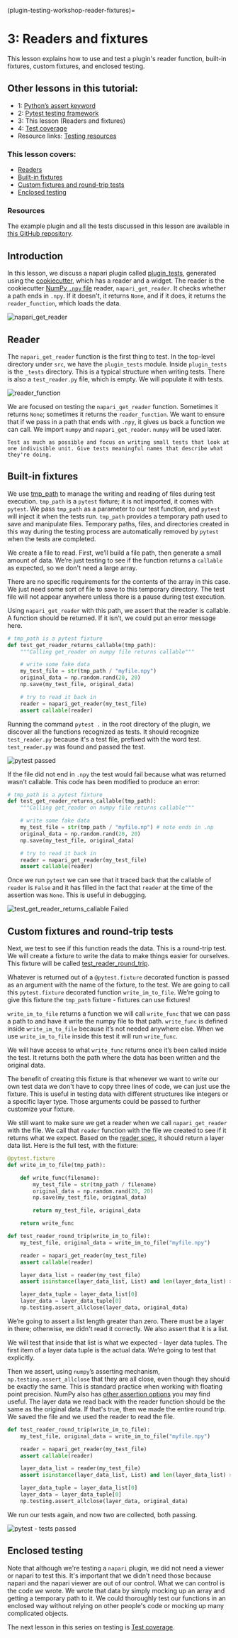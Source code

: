 (plugin-testing-workshop-reader-fixtures)=

# 3: Readers and fixtures

This lesson explains how to use and test a plugin's reader function, built-in fixtures, custom fixtures, and enclosed testing.

## Other lessons in this tutorial:

* 1: [Python’s assert keyword](plugin-testing-workshop-assert)
* 2: [Pytest testing framework](plugin-testing-workshop-pytest)
* 3: This lesson (Readers and fixtures)
* 4: [Test coverage](plugin-testing-workshop-coverage)
* Resource links: [Testing resources](plugin-testing-resources)

### This lesson covers:
* [Readers](#reader)
* [Built-in fixtures](#built-in-fixtures)
* [Custom fixtures and round-trip tests](#custom-fixtures-and-round-trip-tests)
* [Enclosed testing](#enclosed-testing)

### Resources
The example plugin and all the tests discussed in this lesson are available in [this GitHub repository](https://github.com/DragaDoncila/plugin-tests).

## Introduction
In this lesson, we discuss a napari plugin called [plugin_tests](https://github.com/DragaDoncila/plugin-tests/tree/main/src/plugin_tests), generated using the [cookiecutter](https://github.com/napari/cookiecutter-napari-plugin), which has a reader and a widget. The reader is the cookiecutter [NumPy `.npy` file](https://numpy.org/doc/stable/reference/generated/numpy.lib.format.html#npy-format) reader, `napari_get_reader`. It checks whether a path ends in `.npy`. If it doesn't, it returns `None`, and if it does, it returns the `reader_function`, which loads the data.

![napari_get_reader](../../images/napari_plugins_1st_napari_get_reader.png)

## Reader
The `napari_get_reader` function is the first thing to test. In the top-level directory under `src`, we have the `plugin_tests` module. Inside `plugin_tests` is the `_tests` directory. This is a typical structure when writing tests. There is also a `test_reader.py` file, which is empty. We will populate it with tests.

![reader_function](../../images/napari_plugins_2nd_reader_function.png)

We are focused on testing the `napari_get_reader` function. Sometimes it returns `None`; sometimes it returns the `reader_function`. We want to ensure that if we pass in a path that ends with `.npy`, it gives us back a function we can call.  We import `numpy` and `napari_get_reader`. `numpy` will be used later.

```{tip}
Test as much as possible and focus on writing small tests that look at one indivisible unit. Give tests meaningful names that describe what they're doing.
```

## Built-in fixtures
We use [tmp_path](https://docs.pytest.org/en/7.1.x/how-to/tmp_path.html#the-tmp-path-fixture) to manage the writing and reading of files during test execution. `tmp_path` is a `pytest` fixture; it is not imported, it comes with `pytest`. We pass `tmp_path` as a parameter to our test function, and `pytest` will inject it when the tests run. `tmp_path` provides a temporary path used to save and manipulate files. Temporary paths, files, and directories created in this way during the testing process are automatically removed by `pytest` when the tests are completed.

We create a file to read. First, we’ll build a file path, then generate a small amount of data. We’re just testing to see if the function returns a `callable` as expected, so we don't need a large array.

There are no specific requirements for the contents of the array in this case. We just need some sort of file to save to this temporary directory. The test file will not appear anywhere unless there is a pause during test execution.


Using `napari_get_reader` with this path, we assert that the reader is callable. A function should be returned. If it isn’t, we could put an error message here.

```python
# tmp_path is a pytest fixture
def test_get_reader_returns_callable(tmp_path):
    """Calling get_reader on numpy file returns callable"""

    # write some fake data
    my_test_file = str(tmp_path / "myfile.npy")
    original_data = np.random.rand(20, 20)
    np.save(my_test_file, original_data)

    # try to read it back in
    reader = napari_get_reader(my_test_file)
    assert callable(reader)
```

Running the command `pytest .` in the root directory of the plugin, we discover all the functions recognized as tests. It should recognize `test_reader.py` because it's a test file, prefixed with the word test. `test_reader.py` was found and passed the test.

![pytest passed](../../images/napari_plugins_3rd_pytest_passed.png)

If the file did not end in `.npy` the test would fail because what was returned wasn't callable. This code has been modified to produce an error:
```python
# tmp_path is a pytest fixture
def test_get_reader_returns_callable(tmp_path):
    """Calling get_reader on numpy file returns callable"""

    # write some fake data
    my_test_file = str(tmp_path / "myfile.np") # note ends in .np
    original_data = np.random.rand(20, 20)
    np.save(my_test_file, original_data)

    # try to read it back in
    reader = napari_get_reader(my_test_file)
    assert callable(reader)
```
Once we run `pytest` we can see that it traced back that the callable of `reader` is `False` and it has filled in the fact that `reader` at the time of the assertion was `None`. This is useful in debugging.

![test_get_reader_returns_callable Failed](../../images/napari_plugins_4th_test_get_reader_returns_callable-failed.png)

## Custom fixtures and round-trip tests
Next, we test to see if this function reads the data. This is a round-trip test. We will create a fixture to write the data to make things easier for ourselves. This fixture will be called [test_reader_round_trip](https://github.com/DragaDoncila/plugin-tests/blob/effb32d6e3b191ad83e69813b26ae8695210f5ad/src/plugin_tests/_tests/test_reader.py#L39).

Whatever is returned out of a `@pytest.fixture` decorated function is passed as an argument with the name of the fixture, to the test. We are going to call this `pytest.fixture` decorated function `write_im_to_file`. We’re going to give this fixture the `tmp_path` fixture - fixtures can use fixtures!

`write_im_to_file` returns a function we will call `write_func` that we can pass a path to and have it write the numpy file to that path. `write_func` is defined inside `write_im_to_file` because it’s not needed anywhere else. When we use `write_im_to_file` inside this test it will run `write_func`.

We will have access to what `write_func` returns once it’s been called inside the test. It returns both the path where the data has been written and the original data.

The benefit of creating this fixture is that whenever we want to write our own test data we don't have to copy three lines of code, we can just use the fixture. This is useful in testing data with different structures like integers or a specific layer type. Those arguments could be passed to further customize your fixture.

We still want to make sure we get a reader when we call `napari_get_reader` with the file. We call that `reader` function with the file we created to see if it returns what we expect. Based on the [reader spec](https://napari.org/stable/plugins/contributions.html#contributions-readers), it should return a layer data list. Here is the full test, with the fixture:
```python
@pytest.fixture
def write_im_to_file(tmp_path):

    def write_func(filename):
        my_test_file = str(tmp_path / filename)
        original_data = np.random.rand(20, 20)
        np.save(my_test_file, original_data)

        return my_test_file, original_data

    return write_func

def test_reader_round_trip(write_im_to_file):
    my_test_file, original_data = write_im_to_file("myfile.npy")

    reader = napari_get_reader(my_test_file)
    assert callable(reader)

    layer_data_list = reader(my_test_file)
    assert isinstance(layer_data_list, List) and len(layer_data_list) > 0

    layer_data_tuple = layer_data_list[0]
    layer_data = layer_data_tuple[0]
    np.testing.assert_allclose(layer_data, original_data)
```
We’re going to assert a list length greater than zero. There must be a layer in there; otherwise, we didn't read it correctly. We also assert that it is a list.

We will test that inside that list is what we expected - layer data tuples. The first item of a layer data tuple is the actual data. We’re going to test that explicitly.

Then we assert, using `numpy`’s asserting mechanism, `np.testing.assert_allclose` that they are all close, even though they should be exactly the same. This is standard practice when working with floating point precision. NumPy also has [other assertion options](https://numpy.org/doc/stable/reference/routines.testing.html) you may find useful. The layer data we read back with the reader function should be the same as the original data. If that's true, then we made the entire round trip. We saved the file and we used the reader to read the file.
```python
def test_reader_round_trip(write_im_to_file):
    my_test_file, original_data = write_im_to_file("myfile.npy")

    reader = napari_get_reader(my_test_file)
    assert callable(reader)

    layer_data_list = reader(my_test_file)
    assert isinstance(layer_data_list, List) and len(layer_data_list) > 0

    layer_data_tuple = layer_data_list[0]
    layer_data = layer_data_tuple[0]
    np.testing.assert_allclose(layer_data, original_data)
```
We run our tests again, and now two are collected, both passing.

![pytest - tests passed](../../images/napari_plugins_5th_tests_passed.png)


## Enclosed testing
Note that although we're testing a `napari` plugin, we did not need a viewer or napari to test this. It's important that we didn't need those because napari and the napari viewer are out of our control. What we can control is the code _we_ wrote. We wrote that data by simply mocking up an array and getting a temporary path to it. We could thoroughly test our functions in an enclosed way without relying on other people's code or mocking up many complicated objects.

The next lesson in this series on testing is [Test coverage](plugin-testing-workshop-coverage).
